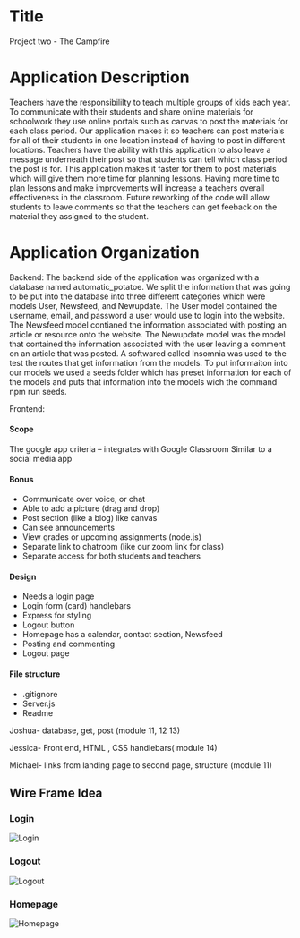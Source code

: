 # Title
Project two - The Campfire

# Application Description
Teachers have the responsibililty to teach multiple groups of kids each year. To communicate with their students and share online materials for schoolwork they use online portals such as canvas to post the materials for each class period. Our application makes it so teachers can post materials for all of their students in one location instead of having to post in different locations. Teachers have the ability with this application to also leave a message underneath their post so that students can tell which class period the post is for. This application makes it faster for them to post materials which will give them more time for planning lessons. Having more time to plan lessons and make improvements will increase a teachers overall effectiveness in the classroom. Future reworking of the code will allow students to leave comments so that the teachers can get feeback on the material they assigned to the student.

# Application Organization
Backend:
The backend side of the application was organized with a database named automatic_potatoe. We split the information that was going to be put into the database into three different categories which were models User, Newsfeed, and Newupdate. The User model contained the username, email, and password a user would use to login into the website. The Newsfeed model contianed the information associated with posting an article or resource onto the website. The Newupdate model was the model that contained the information associated with the user leaving a comment on an article that was posted. A softwared called Insomnia was used to the test the routes that get information from the models. To put informaiton into our models we used a seeds folder which has preset information for each of the models and puts that information into the models wich the command npm run seeds. 

Frontend: 

#### Scope
The google app criteria – integrates with Google Classroom
Similar to a social media app

#### Bonus
 - Communicate over voice, or chat
 - Able to add a picture (drag and drop)
 - Post section (like a blog) like canvas
 - Can see announcements
 - View grades or upcoming assignments (node.js)
 - Separate link to chatroom (like our zoom link for class)
 - Separate access for both students and teachers

#### Design
 - Needs a login page
 - Login form (card) handlebars
 - Express for styling
 - Logout button
 - Homepage has a calendar, contact section, Newsfeed
 - Posting and commenting
 - Logout page

#### File structure
 - .gitignore
 - Server.js
 - Readme


Joshua- database, get, post (module 11, 12 13)

Jessica- Front end, HTML , CSS handlebars( module 14)

Michael- links from landing page to second page, structure (module 11)


## Wire Frame Idea

### Login
![Login](https://user-images.githubusercontent.com/82549162/127951688-53e411ac-c5bb-436c-845d-504bf51ae408.png)

### Logout
![Logout](https://user-images.githubusercontent.com/82549162/127951716-1e61bc1b-8eef-439e-bd3d-57235c0fa323.png)

### Homepage
![Homepage](https://user-images.githubusercontent.com/82549162/128582839-02885744-b222-4aaa-abb4-c1cbb8bc637c.png)



